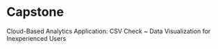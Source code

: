 # Capstone
Cloud-Based Analytics Application: CSV Check ~ Data Visualization for Inexperienced Users
